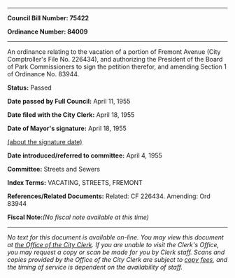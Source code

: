 

********

**Council Bill Number: 75422**
   
**Ordinance Number: 84009**
********

 An ordinance relating to the vacation of a portion of Fremont Avenue (City Comptroller's File No. 226434), and authorizing the President of the Board of Park Commissioners to sign the petition therefor, and amending Section 1 of Ordinance No. 83944.

**Status:** Passed
   
**Date passed by Full Council:** April 11, 1955
   
**Date filed with the City Clerk:** April 18, 1955
   
**Date of Mayor's signature:** April 18, 1955
   
[(about the signature date)](/~public/approvaldate.htm)
   
   
   
**Date introduced/referred to committee:** April 4, 1955
   
**Committee:** Streets and Sewers
   
   
**Index Terms:** VACATING, STREETS, FREMONT

**References/Related Documents:** Related: CF 226434. Amending: Ord 83944

**Fiscal Note:**_(No fiscal note available at this time)_
********

_No text for this document is available on-line. You may view this document at [the Office of the City Clerk](http://www.seattle.gov/leg/clerk/contactUs.htm). If you are unable to visit the Clerk's Office, you may request a copy or scan be made for you by Clerk staff. Scans and copies provided by the Office of the City Clerk are subject to [copy fees](http://clerk.seattle.gov/~public/clerkfees.htm), and the timing of service is dependent on the availability of staff._

